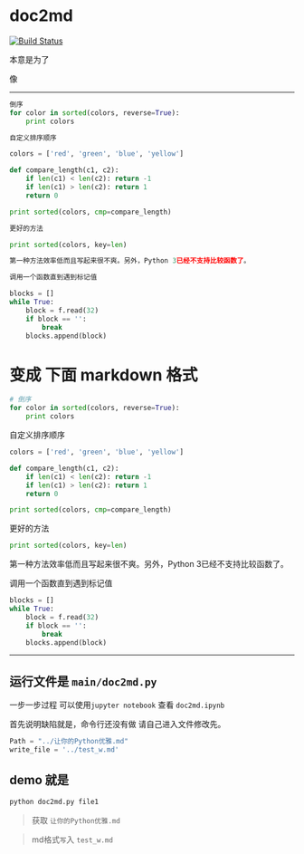 # doc2md

[![Build Status](https://travis-ci.org/chinanf-boy/doc2md.svg?branch=master)](https://travis-ci.org/chinanf-boy/doc2md)

本意是为了

像

---

``` py
倒序
for color in sorted(colors, reverse=True):
    print colors

自定义排序顺序

colors = ['red', 'green', 'blue', 'yellow']

def compare_length(c1, c2):
    if len(c1) < len(c2): return -1
    if len(c1) > len(c2): return 1
    return 0

print sorted(colors, cmp=compare_length)

更好的方法

print sorted(colors, key=len)

第一种方法效率低而且写起来很不爽。另外，Python 3已经不支持比较函数了。

调用一个函数直到遇到标记值

blocks = []
while True:
    block = f.read(32)
    if block == '':
        break
    blocks.append(block)
```
# 变成 下面 markdown 格式
``` py
# 倒序
for color in sorted(colors, reverse=True):
    print colors

```
自定义排序顺序

``` py
colors = ['red', 'green', 'blue', 'yellow']

def compare_length(c1, c2):
    if len(c1) < len(c2): return -1
    if len(c1) > len(c2): return 1
    return 0

print sorted(colors, cmp=compare_length)

```
更好的方法

``` py
print sorted(colors, key=len)

```
第一种方法效率低而且写起来很不爽。另外，Python 3已经不支持比较函数了。

调用一个函数直到遇到标记值

``` py
blocks = []
while True:
    block = f.read(32)
    if block == '':
        break
    blocks.append(block)

```

---

## 运行文件是 ``main/doc2md.py``

一步一步过程 可以使用``jupyter notebook`` 查看 ``doc2md.ipynb``

首先说明缺陷就是，命令行还没有做
请自己进入文件修改先。
``` py
Path = "../让你的Python优雅.md"
write_file = '../test_w.md'
```


## demo 就是

``` py
python doc2md.py file1
```
> 获取 ``让你的Python优雅.md``

> md格式``写``入 ``test_w.md``

